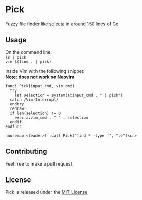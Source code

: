 # Pick

Fuzzy file finder like selecta in around 150 lines of Go

## Usage

On the command line:  
`ls | pick`  
`vim $(find . | pick)`

Inside Vim with the following snippet:  
**Note: does not work on Neovim**

```
func! Pick(input_cmd, vim_cmd)
  try
    let selection = system(a:input_cmd . " | pick")
  catch /Vim:Interrupt/
  endtry
  redraw!
  if len(selection) != 0
    exec a:vim_cmd . " " . selection
  endif
endfunc

nnoremap <leader>f :call Pick("find * -type f", ":e")<cr>
```

## Contributing

Feel free to make a pull request.

## License
Pick is released under the [MIT License](https://opensource.org/licenses/MIT)
